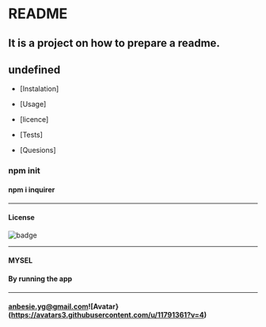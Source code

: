 # README

  ## It is a project on how to prepare a readme.




  ## undefined
       


  *  [Instalation]

  *  [Usage]

  *  [licence]

  *  [Tests]
  *  [Quesions]





  ### npm init




  #### npm i inquirer 


  --- 



  #### License
  ![badge](https://img.shields.io/badge/license-MIT-yellowgreen)

   ---

  #### MYSEL



  #### By running the app
  

  ---
  


  #### anbesie.yg@gmail.com![Avatar}(https://avatars3.githubusercontent.com/u/11791361?v=4)